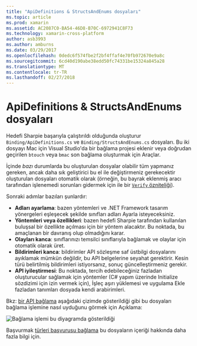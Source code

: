 ```yaml
---
title: "ApiDefinitions & StructsAndEnums dosyaları"
ms.topic: article
ms.prod: xamarin
ms.assetid: AC2087C0-BA54-46D8-B70C-6972941C8F73
ms.technology: xamarin-cross-platform
author: asb3993
ms.author: amburns
ms.date: 03/29/2017
ms.openlocfilehash: 0dedc6f574fbe2f2bf4ffaf4e70fb972670e9a8c
ms.sourcegitcommit: 6cd40d190abe38edd50fc74331be15324a845a28
ms.translationtype: MT
ms.contentlocale: tr-TR
ms.lasthandoff: 02/27/2018
---
```

# <a name="apidefinitions--structsandenums-files"></a>ApiDefinitions & StructsAndEnums dosyaları

Hedefi Sharpie başarıyla çalıştırıldı olduğunda oluşturur `Binding/ApiDefinitions.cs` ve `Binding/StructsAndEnums.cs` dosyaları.
Bu iki dosyayı Mac için Visual Studio'da bir bağlama projesi eklenir veya doğrudan geçirilen `btouch` veya `bmac` son bağlama oluşturmak için Araçlar.

İçinde *bazı* durumlarda bu oluşturulan dosyalar olabilir tüm yapmanız gereken, ancak daha sık geliştirici bu el ile değiştirmeniz gerekecektir oluşturulan dosyaları otomatik olarak (örneğin, bu bayrak eklenmiş aracı tarafından işlenemedi sorunları gidermek için ile bir [ `Verify` özniteliği](~/cross-platform/macios/binding/objective-sharpie/platform/verify.md)).

Sonraki adımlar bazıları şunlardır:

- **Adları ayarlama**: bazen yöntemleri ve .NET Framework tasarım yönergeleri eşleşecek şekilde sınıfları adları Ayarla isteyeceksiniz.
- **Yöntemleri veya özellikleri**: bazen hedefi Sharpie tarafından kullanılan buluşsal bir özellikte açılması için bir yöntem alacaktır. Bu noktada, bu amaçlanan bir davranış olup olmadığını karar.
- **Olayları kanca**: sınıflarınızı temsilci sınıflarıyla bağlamak ve olaylar için otomatik olarak üret.
- **Bildirimleri kanca**: bildirimler API sözleşme saf üstbilgi dosyalarını ayıklamak mümkün değildir, bu API belgelerine seyahat gerektirir. Kesin türü belirtilmiş bildirimleri istiyorsanız, sonuç güncelleştirmeniz gerekir.
- **API iyileştirmesi**: Bu noktada, tercih edebileceğiniz fazladan oluşturucular sağlamak için yöntemler (C# yapım üzerinde Initialize sözdizimi için izin vermek için), İşleç aşırı yüklemesi ve uygulama Ekle fazladan tanımları dosyada kendi arabirimleri.

Bkz: [bir API bağlama](~/cross-platform/macios/binding/objective-c-libraries.md) aşağıdaki çizimde gösterildiği gibi bu dosyaları bağlama işlemine nasıl uyduğunu görmek için Açıklama:

![](apidefinitions-structsandenums-images/binding-flowchart.png "Bağlama işlemi bu diyagramda gösterildiği")

Başvurmak [türleri başvurusu bağlama](~/cross-platform/macios/binding/binding-types-reference.md) bu dosyaların içeriği hakkında daha fazla bilgi için.

